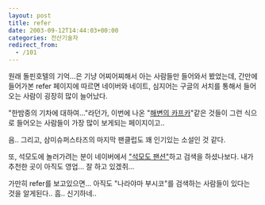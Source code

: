 ```yaml
---
layout: post
title: refer
date: 2003-09-12T14:44:03+00:00
categories: 전산기술자
redirect_from:
  - /101
---
```


원래 돌핀호텔의 기억...은 기냥 어찌어찌해서 아는 사람들만 들어와서 봤었는데, 간만에 들어가본 refer 페이지에 따르면 네이버와 네이트, 심지어는 구글의 서치를 통해서 들어오는 사람이 굉장히 많이 늘어났다.

"한밤중의 기차에 대하여..."라던가, 이번에 나온 "<a href="/152" target=aa>해변의 카프카</a>"같은 것들이 그런 식으로 들어오는 사람들이 가장 많이 보게되는 페이지이고..

음.. 그리고, 삼미슈퍼스타즈의 마지막 팬클럽도 꽤 인기있는 소설인 것 같다.

또, 석모도에 놀러가려는 분이 네이버에서 <a href="/148" target=aa>"석모도 팬션"</a>하고 검색을 하셨나보다. 내가 추천한 곳이 아직도 영업... 잘 하고 있겠쥐...

가만히 refer를 보고있으면... 아직도 "나라야마 부시코"를 검색하는 사람들이 있다는 것을 알게된다.. 흠.. 신기하네..
<div id=comments>
</div>
